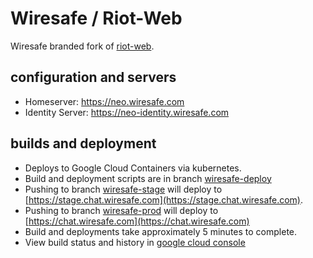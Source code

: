 # Wiresafe / Riot-Web

Wiresafe branded fork of [riot-web](https://github.com/matrix-org/riot-web).

## configuration and servers
- Homeserver: https://neo.wiresafe.com
- Identity Server: https://neo-identity.wiresafe.com

## builds and deployment

- Deploys to Google Cloud Containers via kubernetes. 
- Build and deployment scripts are in branch [wiresafe-deploy](https://github.com/wiresafe/riot-web/tree/wiresafe-deploy)
- Pushing to branch [wiresafe-stage](https://github.com/wiresafe/riot-web/tree/wiresafe-stage) will deploy to
[https://stage.chat.wiresafe.com](https://stage.chat.wiresafe.com).
- Pushing to branch [wiresafe-prod](https://github.com/wiresafe/riot-web/tree/wiresafe-prod) will deploy to
[https://chat.wiresafe.com](https://chat.wiresafe.com)
- Build and deployments take approximately 5 minutes to complete.
- View build status and history in [google cloud console](https://console.cloud.google.com/gcr/builds?project=wiresafe-project) 
